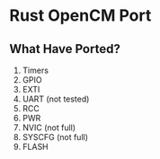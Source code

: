 # Rust OpenCM Port

## What Have Ported?
1. Timers
2. GPIO
3. EXTI
4. UART (not tested)
5. RCC
6. PWR
7. NVIC (not full)
8. SYSCFG (not full)
9. FLASH

